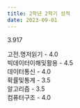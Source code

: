 ```yaml
---
title: 2학년 2학기 성적
date: 2023-09-01
---
```


3.917

<!--more-->
고전.명저읽기 - 4.0<br>
빅데이터이해및활용 - 4.5<br>
데이터통신 - 4.0<br>
확률및통계 - 3.5<br>
알고리즘 - 3.5<br>
컴퓨터구조 - 4.0<br>